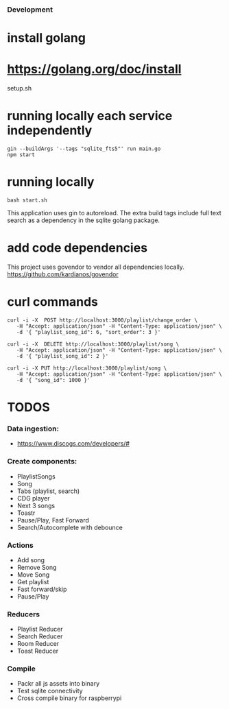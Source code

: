 ### Development

# install golang
# https://golang.org/doc/install

setup.sh

# running locally each service independently
```
gin --buildArgs '--tags "sqlite_fts5"' run main.go
npm start
```

# running locally
```
bash start.sh
```

This application uses gin to autoreload.  The extra build tags include full text search as a dependency in the sqlite golang package.

# add code dependencies
This project uses govendor to vendor all dependencies locally.  https://github.com/kardianos/govendor

# curl commands
```
curl -i -X  POST http://localhost:3000/playlist/change_order \
   -H "Accept: application/json" -H "Content-Type: application/json" \
   -d '{ "playlist_song_id": 6, "sort_order": 3 }'
```
```
curl -i -X  DELETE http://localhost:3000/playlist/song \
   -H "Accept: application/json" -H "Content-Type: application/json" \
   -d '{ "playlist_song_id": 2 }'
```
```
curl -i -X PUT http://localhost:3000/playlist/song \
   -H "Accept: application/json" -H "Content-Type: application/json" \
   -d '{ "song_id": 1000 }'
```

# TODOS
### Data ingestion:
  - https://www.discogs.com/developers/#
### Create components:
  - PlaylistSongs
  - Song
  - Tabs (playlist, search)
  - CDG player
  - Next 3 songs
  - Toastr
  - Pause/Play, Fast Forward
  - Search/Autocomplete with debounce
### Actions
  - Add song
  - Remove Song
  - Move Song
  - Get playlist
  - Fast forward/skip
  - Pause/Play
### Reducers
  - Playlist Reducer
  - Search Reducer
  - Room Reducer
  - Toast Reducer
### Compile
  - Packr all js assets into binary
  - Test sqlite connectivity
  - Cross compile binary for raspberrypi
  